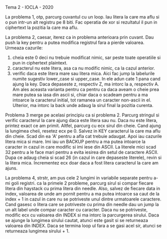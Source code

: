Tema 2 - IOCLA - 2020

La problema 1, otp, parcurg cuvantul cu un loop. Iau litera la
care ma aflu si o pun intr-un alt registru pe 8 biti. Fac operatia
de xor si rezultatul il pun in ciphertext la pozitia la care ma
aflu.

La problema 2, caesar, iterez ca in problema anterioara prin cuvant.
Dau push la key pentru a putea modifica registrul fara a pierde
valoarea. Urmeaza cazurile:
1. cheia este 0 deci nu trebuie modificat nimic, sar peste
toate operatiile si pun in ciphertext plaintext.
2. caracterul nu este litera, asa ca nu modific nimic, ca la cazul
anterior.
3. verific daca este litera mare sau litera mica. Aici fac jump
la labelurile numite sugestiv lower_case si upper_case. In ele
adun cate 1 pana cand ajung la key. Daca depaseste z, respectiv Z,
ma intorc la a, respectiv A. Am ales aceasta varianta pentru ca
pentru ca daca aveam o cheie prea mare putea sa iasa din ascii si,
chiar daca o scadeam pentru a ma intoarce la caracterul initial,
tot ramanea un caracter non-ascii in el.
Ulterior, ma intorc la back unde adaug la sirul final la pozitia
curenta.

Problema 3 merge pe acelasi principiu ca si problema 2. Parcurg
stringul si verific caracterul la care ajung daca este litera sau nu.
Daca nu este litera, printez exact ce am primit. Altfel, parcurg cu
ecx sirul din cheie. Cand ajung la lungimea cheii, resetez ecx pe 0.
Salvez in KEY caracterul la care ma aflu din cheie. Scad din ea 'A'
pentru a afla cat trebuie adaugat. Apoi iau cazurile litera mica si
mare. Imi iau un BACKUP pentru a ma putea intoarce la caracter in
cazul in care modific si imi iese din ASCII. La literele mici scad
32 pentru a le face mari pentru a evita iesirea din setul de caractere
ASCII. Dupa ce adaug cheia si scad 26 (in cazul in care depaseste
literele), revin si la litera mica. Incrementez ecx doar daca a fost
litera caracterul la care am ajuns.

La problema 4, strstr, am pus cele 2 lungimi in variabile separate
pentru a-mi goli registri. ca la primele 2 probleme, parcurg sirul
si compar fiecare litera din haystack cu prima litera din needle.
Also, salvez de fiecare data in index, valoarea de unde am pornit
pentru a ma putea intoarce sa caut de la index + 1 in cazul in care
nu se potriveste unul dintre urmatoarele caractere. Cand gasesc o
litera care se potriveste cu prima din needle dau un jump la un alt
label unde compar caracter cu caracter. Daca nu se potriveste,
modific ecx cu valoarea din INDEX si ma intorc la parcurgerea sirului.
Daca se ajunge la lungimea sirului cautat, atunci este gasit si se
returneaza valoarea din INDEX. Daca se termina loop ul fara a se
gasi acel sir, atunci se returneaza lungimea sirului + 1.
